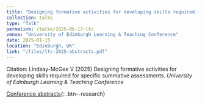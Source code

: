 ```yaml
---
title: "Designing formative activities for developing skills required for specific summative assessments."
collection: talks
type: "Talk"
permalink: /talks/2025-06-17-ltc
venue: "University of Edinburgh Learning & Teaching Conference"
date: 2025-01-15
location: "Edinburgh, UK"
link: "/files/ltc-2025-abstracts.pdf"
---
```


Citation: Lindsay-McGee V (2025) Designing formative activities for developing skills required for specific summative assessments. <i>University of Edinburgh Learning & Teaching Conference</i>

[Conference abstracts](/files/ltc-2025-abstracts.pdf){: .btn--research}